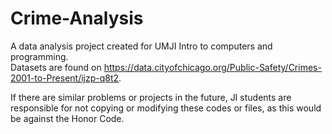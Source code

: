 # Crime-Analysis
A data analysis project created for UMJI Intro to computers and programming.  
Datasets are found on https://data.cityofchicago.org/Public-Safety/Crimes-2001-to-Present/ijzp-q8t2.

If there are similar problems or projects in the future, JI students are responsible for not copying or modifying these codes or files, as this would be against the Honor Code.
